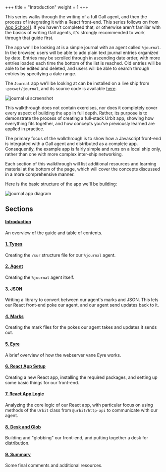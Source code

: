+++
title = "Introduction"
weight = 1
+++

This series walks through the writing of a full Gall agent, and then the process
of integrating it with a React front-end. This series follows on from [App School I](/guides/core/app-school/intro). If you haven't
completed that, or otherwise aren't familiar with the basics of writing Gall
agents, it's strongly recommended to work through that guide first.

The app we'll be looking at is a simple journal with an agent called `%journal`.
In the browser, users will be able to add plain text journal entries organized
by date. Entries may be scrolled through in ascending date order, with more
entries loaded each time the bottom of the list is reached. Old entries will be
able to be edited and deleted, and users will be able to search through entries
by specifying a date range.

The `Journal` app we'll be looking at can be installed on a live ship from
`~pocwet/journal`, and its source code is available [here](https://github.com/urbit/docs-examples/tree/main/journal-app).

![journal ui screenshot](https://media.urbit.org/guides/core/app-school-full-stack-guide/entries.png)

This walkthrough does not contain exercises, nor does it completely cover every
aspect of building the app in full depth. Rather, its purpose is to demonstrate
the process of creating a full-stack Urbit app, showing how everything fits
together, and how concepts you've previously learned are applied in practice.

The primary focus of the walkthrough is to show how a Javascript front-end is
integrated with a Gall agent and distributed as a complete app. Consequently,
the example app is fairly simple and runs on a local ship only, rather than one
with more complex inter-ship networking.

Each section of this walkthrough will list additional resources and learning
material at the bottom of the page, which will cover the concepts discussed in a
more comprehensive manner.

Here is the basic structure of the app we'll be building:

![journal app
diagram](https://media.urbit.org/guides/core/app-school-full-stack-guide/journal-app-diagram.svg)

## Sections

#### [Introduction](/guides/core/app-school-full-stack/intro)

An overview of the guide and table of contents.

#### [1. Types](/guides/core/app-school-full-stack/1-types)

Creating the `/sur` structure file for our `%journal` agent.

#### [2. Agent](/guides/core/app-school-full-stack/2-agent)

Creating the `%journal` agent itself.

#### [3. JSON](/guides/core/app-school-full-stack/3-json)

Writing a library to convert between our agent's marks and JSON. This lets our
React front-end poke our agent, and our agent send updates back to it.

#### [4. Marks](/guides/core/app-school-full-stack/4-marks)

Creating the mark files for the pokes our agent takes and updates it sends out.

#### [5. Eyre](/guides/core/app-school-full-stack/5-eyre)

A brief overview of how the webserver vane Eyre works.

#### [6. React App Setup](/guides/core/app-school-full-stack/6-react-setup)

Creating a new React app, installing the required packages, and setting up some
basic things for our front-end.

#### [7. React App Logic](/guides/core/app-school-full-stack/7-app-logic)

Analyzing the core logic of our React app, with particular focus on using
methods of the `Urbit` class from `@urbit/http-api` to communicate with our
agent.

#### [8. Desk and Glob](/guides/core/app-school-full-stack/8-desk)

Building and "globbing" our front-end, and putting together a desk for
distribution.

#### [9. Summary](/guides/core/app-school-full-stack/9-final)

Some final comments and additional resources.
